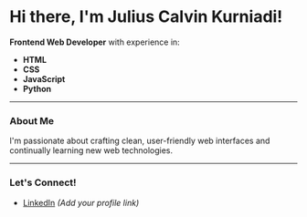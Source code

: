# Hi there, I'm Julius Calvin Kurniadi!  

**Frontend Web Developer** with experience in:  
- **HTML**  
- **CSS**  
- **JavaScript**  
- **Python**  

---

### About Me
I'm passionate about crafting clean, user-friendly web interfaces and continually learning new web technologies.

---


### Let's Connect!
- [LinkedIn](https://www.linkedin.com/in/jcalvink/) *(Add your profile link)*
